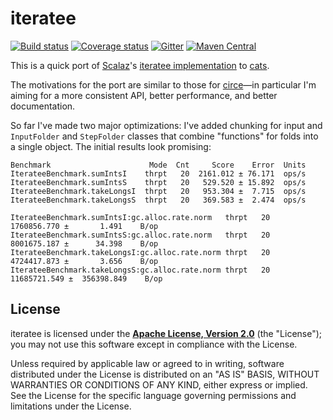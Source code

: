 # iteratee

[![Build status](https://img.shields.io/travis/travisbrown/iteratee/master.svg)](https://travis-ci.org/travisbrown/iteratee)
[![Coverage status](https://img.shields.io/codecov/c/github/travisbrown/iteratee/master.svg)](https://codecov.io/github/travisbrown/iteratee)
[![Gitter](https://img.shields.io/badge/gitter-join%20chat-green.svg)](https://gitter.im/travisbrown/iteratee)
[![Maven Central](https://img.shields.io/maven-central/v/io.travisbrown/iteratee-core_2.11.svg)](https://maven-badges.herokuapp.com/maven-central/io.iteratee/iteratee-core_2.11)

This is a quick port of [Scalaz][scalaz]'s [iteratee implementation][scalaz-iteratee] to
[cats][cats].

The motivations for the port are similar to those for [circe][circe]—in particular I'm aiming for a
more consistent API, better performance, and better documentation.

So far I've made two major optimizations: I've added chunking for input and `InputFolder` and
`StepFolder` classes that combine "functions" for folds into a single object. The initial results
look promising:

```
Benchmark                      Mode  Cnt     Score    Error  Units
IterateeBenchmark.sumIntsI    thrpt   20  2161.012 ± 76.171  ops/s
IterateeBenchmark.sumIntsS    thrpt   20   529.520 ± 15.892  ops/s
IterateeBenchmark.takeLongsI  thrpt   20   953.304 ±  7.715  ops/s
IterateeBenchmark.takeLongsS  thrpt   20   369.583 ±  2.474  ops/s
```

```
IterateeBenchmark.sumIntsI:gc.alloc.rate.norm   thrpt   20   1760856.770 ±       1.491    B/op
IterateeBenchmark.sumIntsS:gc.alloc.rate.norm   thrpt   20   8001675.187 ±      34.398    B/op
IterateeBenchmark.takeLongsI:gc.alloc.rate.norm thrpt   20   4724417.873 ±       3.656    B/op
IterateeBenchmark.takeLongsS:gc.alloc.rate.norm thrpt   20  11685721.549 ±  356398.849    B/op
```

## License

iteratee is licensed under the **[Apache License, Version 2.0][apache]** (the
"License"); you may not use this software except in compliance with the License.

Unless required by applicable law or agreed to in writing, software
distributed under the License is distributed on an "AS IS" BASIS,
WITHOUT WARRANTIES OR CONDITIONS OF ANY KIND, either express or implied.
See the License for the specific language governing permissions and
limitations under the License.

[apache]: http://www.apache.org/licenses/LICENSE-2.0
[cats]: https://github.com/non/cats
[circe]: https://github.com/travisbrown/circe
[scalaz]: https://github.com/scalaz/scalaz
[scalaz-iteratee]: https://github.com/scalaz/scalaz/tree/series/7.2.x/iteratee/src/main/scala/scalaz/iteratee
